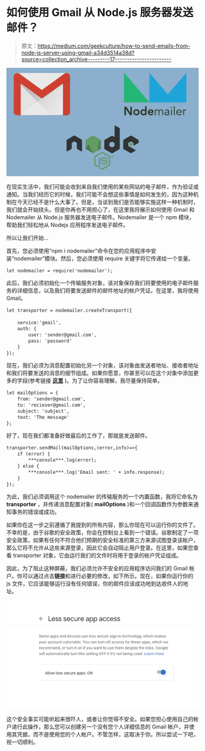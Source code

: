 # 如何使用 Gmail 从 Node.js 服务器发送邮件？

> 原文：<https://medium.com/geekculture/how-to-send-emails-from-node-js-server-using-gmail-a34d3514a38d?source=collection_archive---------17----------------------->

![](img/892c82f4889e3d1994a368368c7d74dc.png)

在现实生活中，我们可能会收到来自我们使用的某些网站的电子邮件，作为验证或通知。当我们经历它的时候，我们可能不会想这些事情是如何发生的，因为这种机制在今天已经不是什么大事了。但是，当谈到我们是否能够实施这样一种机制时，我们就会开始挠头。但是你再也不用担心了，在这里我将展示如何使用 Gmail 和 Nodemailer 从 Node.js 服务器发送电子邮件。Nodemailer 是一个 npm 模块，帮助我们轻松地从 Nodejs 应用程序发送电子邮件。

所以让我们开始…

首先，您必须使用“npm i nodemailer”命令在您的应用程序中安装“nodemailer”模块。然后，您必须使用 require 关键字将它传递给一个变量。

```
let nodemailer = require('nodemailer');
```

此后，我们必须初始化一个传输服务对象，该对象保存我们将要使用的电子邮件服务的详细信息，以及我们将要发送邮件的邮件地址的帐户凭证。在这里，我将使用 Gmail。

```
let transporter = nodemailer.createTransport({

    service:'gmail',
    auth: {
        user: 'sender@gmail.com',
        pass: 'password'
    }
});
```

现在，我们必须为消息配置初始化另一个对象，该对象由发送者地址、接收者地址和我们将要发送的消息的细节组成。如果你愿意，你甚至可以在这个对象中添加更多的字段(参考链接 [**这里**](https://nodemailer.com/message/) )。为了让你容易理解，我尽量保持简单。

```
let mailOptions = {
    from: 'sender@gmail.com',
    to: 'reciever@gmail.com',
    subject: 'subject',
    text: 'The message'
};
```

好了，现在我们都准备好做最后的工作了，那就是发送邮件。

```
transporter.sendMail(mailOptions,(error,info)=>{
    if (error) {
        ***console***.log(error);
    } else {
        ***console***.log('Email sent: ' + info.response);
    }
});
```

为此，我们必须调用这个 nodemailer 的传输服务的一个内置函数，我将它命名为 **transporter** ，并传递消息配置对象( **mailOptions** )和一个回调函数作为参数来通知事务的错误或成功。

如果你在这一步之前遵循了我提到的所有内容，那么你现在可以运行你的文件了。不幸的是，由于谷歌的安全政策，你会在控制台上看到一个错误。谷歌制定了一项安全政策，如果有任何不符合他们预期的安全标准的第三方来源试图登录该帐户，那么它将不允许从这些来源登录，因此它会自动阻止用户登录。在这里，如果您查看 transporter 对象，它由运行我们的文件时将用于登录的帐户凭证组成。

因此，为了阻止这种屏蔽，我们必须允许不安全的应用程序访问我们的 Gmail 帐户。你可以通过点击**链接**和进行必要的修改，如下所示。现在，如果你运行你的 js 文件，它应该能够运行没有任何错误，你的邮件应该成功地到达收件人的地址。

![](img/4b93baf024e0d70f957c227850f3d676.png)

这个安全事实可能听起来很吓人，或者让你觉得不安全。如果您担心使用自己的帐户进行此操作，那么您可以创建另一个没有您个人详细信息的 Gmail 帐户，并使用其凭据，而不是使用您的个人帐户。不管怎样，这取决于你。所以尝试一下吧，祝一切顺利。
